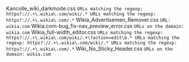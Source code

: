 Kancolle\_wiki\_darkmode.css
`
URLs matching the regexp: https?://.+\.wikia\.com/wiki/.*
URLs matching the regexp: https?://.+\.wikia\.com/.*
`
Wikia\_Advertisemen\_Remover.css
`
URL: wikia.com
`
Wikia.com-bug\_fix-nav\_preview\_error.css
`
URLs on the domain: wikia.com
`
Wikia\_full-width\_editor.css
`
URLs matching the regexp: https?://.+\.wikia\.com/wiki/.+\?action=edit\b.*
URLs matching the regexp: https?://.+\.wikia\.com/wiki/.*
URLs matching the regexp: https?://.+\.wikia\.com/.*
`
Wiki\_No\_Sticky\_Header.css
`
URLs on the domain: wikia.com
`
